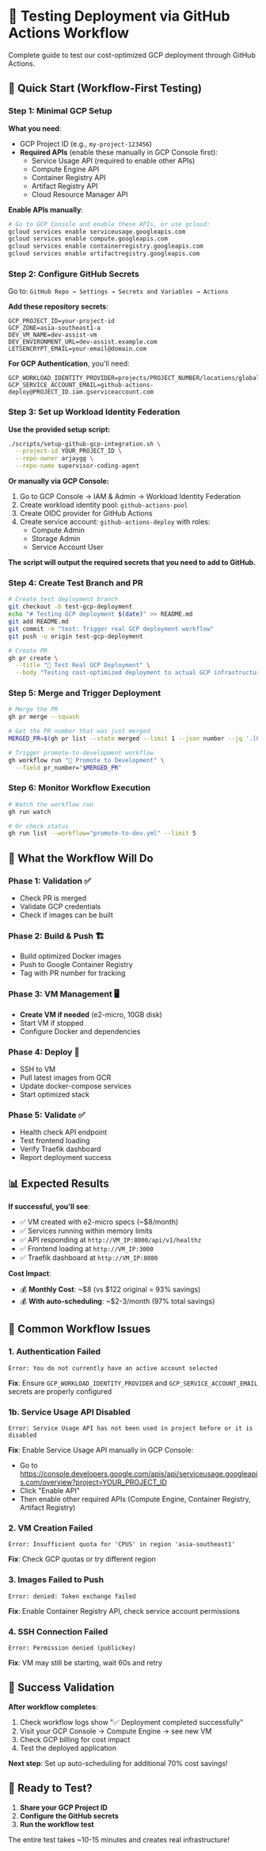 # 🚀 Testing Deployment via GitHub Actions Workflow

Complete guide to test our cost-optimized GCP deployment through GitHub Actions.

## 🎯 Quick Start (Workflow-First Testing)

### Step 1: Minimal GCP Setup

**What you need**:
- GCP Project ID (e.g., `my-project-123456`)
- **Required APIs** (enable these manually in GCP Console first):
  - Service Usage API (required to enable other APIs)
  - Compute Engine API
  - Container Registry API  
  - Artifact Registry API
  - Cloud Resource Manager API

**Enable APIs manually**:
```bash
# Go to GCP Console and enable these APIs, or use gcloud:
gcloud services enable serviceusage.googleapis.com
gcloud services enable compute.googleapis.com
gcloud services enable containerregistry.googleapis.com
gcloud services enable artifactregistry.googleapis.com
```

### Step 2: Configure GitHub Secrets

Go to: `GitHub Repo → Settings → Secrets and Variables → Actions`

**Add these repository secrets**:
```
GCP_PROJECT_ID=your-project-id
GCP_ZONE=asia-southeast1-a
DEV_VM_NAME=dev-assist-vm
DEV_ENVIRONMENT_URL=dev-assist.example.com
LETSENCRYPT_EMAIL=your-email@domain.com
```

**For GCP Authentication**, you'll need:
```
GCP_WORKLOAD_IDENTITY_PROVIDER=projects/PROJECT_NUMBER/locations/global/workloadIdentityPools/POOL_ID/providers/PROVIDER_ID
GCP_SERVICE_ACCOUNT_EMAIL=github-actions-deploy@PROJECT_ID.iam.gserviceaccount.com
```

### Step 3: Set up Workload Identity Federation

**Use the provided setup script:**
```bash
./scripts/setup-github-gcp-integration.sh \
  --project-id YOUR_PROJECT_ID \
  --repo-owner arjaygg \
  --repo-name supervisor-coding-agent
```

**Or manually via GCP Console:**
1. Go to GCP Console → IAM & Admin → Workload Identity Federation
2. Create workload identity pool: `github-actions-pool`
3. Create OIDC provider for GitHub Actions
4. Create service account: `github-actions-deploy` with roles:
   - Compute Admin
   - Storage Admin
   - Service Account User

**The script will output the required secrets that you need to add to GitHub.**

### Step 4: Create Test Branch and PR

```bash
# Create test deployment branch
git checkout -b test-gcp-deployment
echo "# Testing GCP deployment $(date)" >> README.md
git add README.md
git commit -m "test: Trigger real GCP deployment workflow"
git push -u origin test-gcp-deployment

# Create PR
gh pr create \
  --title "🧪 Test Real GCP Deployment" \
  --body "Testing cost-optimized deployment to actual GCP infrastructure"
```

### Step 5: Merge and Trigger Deployment

```bash
# Merge the PR
gh pr merge --squash

# Get the PR number that was just merged
MERGED_PR=$(gh pr list --state merged --limit 1 --json number --jq '.[0].number')

# Trigger promote-to-development workflow
gh workflow run "🚀 Promote to Development" \
  --field pr_number="$MERGED_PR"
```

### Step 6: Monitor Workflow Execution

```bash
# Watch the workflow run
gh run watch

# Or check status
gh run list --workflow="promote-to-dev.yml" --limit 5
```

## 🎯 What the Workflow Will Do

### **Phase 1: Validation** ✅
- Check PR is merged
- Validate GCP credentials
- Check if images can be built

### **Phase 2: Build & Push** 🏗️
- Build optimized Docker images
- Push to Google Container Registry
- Tag with PR number for tracking

### **Phase 3: VM Management** 🖥️
- **Create VM if needed** (e2-micro, 10GB disk)
- Start VM if stopped
- Configure Docker and dependencies

### **Phase 4: Deploy** 🚀
- SSH to VM
- Pull latest images from GCR
- Update docker-compose services
- Start optimized stack

### **Phase 5: Validate** ✅
- Health check API endpoint
- Test frontend loading
- Verify Traefik dashboard
- Report deployment success

## 📊 Expected Results

**If successful, you'll see**:
- ✅ VM created with e2-micro specs (~$8/month)
- ✅ Services running within memory limits
- ✅ API responding at `http://VM_IP:8000/api/v1/healthz`
- ✅ Frontend loading at `http://VM_IP:3000`
- ✅ Traefik dashboard at `http://VM_IP:8080`

**Cost Impact**:
- 💰 **Monthly Cost**: ~$8 (vs $122 original = 93% savings)
- 💰 **With auto-scheduling**: ~$2-3/month (97% total savings)

## 🐛 Common Workflow Issues

### **1. Authentication Failed**
```
Error: You do not currently have an active account selected
```
**Fix**: Ensure `GCP_WORKLOAD_IDENTITY_PROVIDER` and `GCP_SERVICE_ACCOUNT_EMAIL` secrets are properly configured

### **1b. Service Usage API Disabled**
```
Error: Service Usage API has not been used in project before or it is disabled
```
**Fix**: Enable Service Usage API manually in GCP Console:
- Go to https://console.developers.google.com/apis/api/serviceusage.googleapis.com/overview?project=YOUR_PROJECT_ID
- Click "Enable API"
- Then enable other required APIs (Compute Engine, Container Registry, Artifact Registry)

### **2. VM Creation Failed**
```
Error: Insufficient quota for 'CPUS' in region 'asia-southeast1'
```
**Fix**: Check GCP quotas or try different region

### **3. Images Failed to Push**
```
Error: denied: Token exchange failed
```
**Fix**: Enable Container Registry API, check service account permissions

### **4. SSH Connection Failed**
```
Error: Permission denied (publickey)
```
**Fix**: VM may still be starting, wait 60s and retry

## 🎉 Success Validation

**After workflow completes**:
1. Check workflow logs show "✅ Deployment completed successfully"
2. Visit your GCP Console → Compute Engine → see new VM
3. Check GCP billing for cost impact
4. Test the deployed application

**Next step**: Set up auto-scheduling for additional 70% cost savings!

## 🚀 Ready to Test?

1. **Share your GCP Project ID**
2. **Configure the GitHub secrets**
3. **Run the workflow test**

The entire test takes ~10-15 minutes and creates real infrastructure!